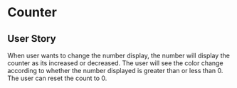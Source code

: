 # Counter

## User Story 

When user wants to change the number display, the number will display the counter as its increased or decreased. The user will see the color change according to whether the number displayed is greater than or less than 0. The user can reset the count to 0.